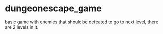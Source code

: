 # dungeonescape_game
basic game with enemies that should be defeated to go to next level, there are 2 levels in it.

